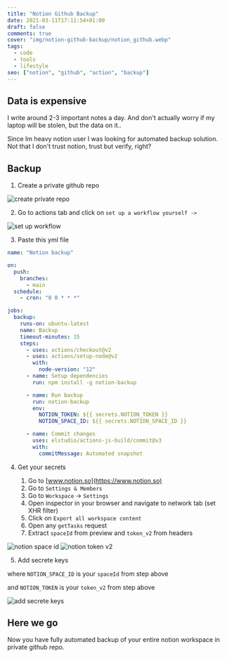 ```yaml
---
title: "Notion Github Backup"
date: 2021-03-11T17:11:54+01:00
draft: false
comments: true
cover: "img/notion-github-backup/notion_github.webp"
tags:
  - code
  - tools
  - lifestyle
seo: ["notion", "github", "action", "backup"]
---
```


## Data is expensive

I write around 2-3 important notes a day. And don't actually worry if my laptop will be stolen, but the data on it..

Since Im heavy notion user I was looking for automated backup solution. Not that I don't trust notion, trust but verify, right?

## Backup

1. Create a private github repo

![create private repo](/img/notion-github-backup/private_repo.webp)

2. Go to actions tab and click on `set up a workflow yourself ->`

![set up workflow](/img/notion-github-backup/setup_workflow.webp)

3. Paste this yml file

```yml
name: "Notion backup"

on:
  push:
    branches:
      - main
  schedule:
    - cron: "0 0 * * *"

jobs:
  backup:
    runs-on: ubuntu-latest
    name: Backup
    timeout-minutes: 15
    steps:
      - uses: actions/checkout@v2
      - uses: actions/setup-node@v2
        with:
          node-version: "12"
      - name: Setup dependencies
        run: npm install -g notion-backup

      - name: Run backup
        run: notion-backup
        env:
          NOTION_TOKEN: ${{ secrets.NOTION_TOKEN }}
          NOTION_SPACE_ID: ${{ secrets.NOTION_SPACE_ID }}

      - name: Commit changes
        uses: elstudio/actions-js-build/commit@v3
        with:
          commitMessage: Automated snapshot
```

4. Get your secrets

   1. Go to [www.notion.so](https://www.notion.so)
   2. Go to `Settings & Members`
   3. Go to `Workspace` -> `Settings`
   4. Open inspector in your browser and navigate to network tab (set XHR filter)
   5. Click on `Export all workspace content`
   6. Open any `getTasks` request
   7. Extract `spaceId` from preview and `token_v2` from headers

![notion space id](/img/notion-github-backup/space_id.webp)
![notion token v2](/img/notion-github-backup/token_v2.webp)

5. Add secrete keys

where `NOTION_SPACE_ID` is your `spaceId` from step above

and `NOTION_TOKEN` is your `token_v2` from step above

![add secrete keys](/img/notion-github-backup/secrets.webp)

## Here we go

Now you have fully automated backup of your entire notion workspace in private github repo.
